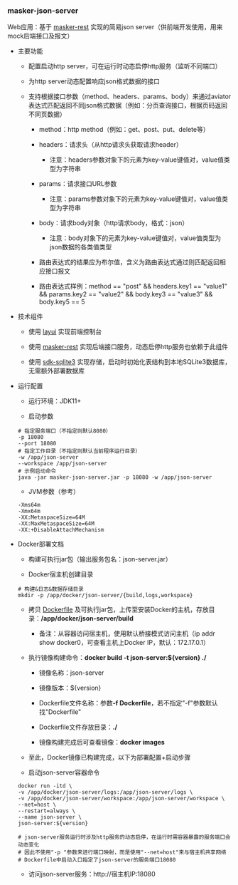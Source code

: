 
### masker-json-server

Web应用：基于 [masker-rest][1] 实现的简易json server（供前端开发使用，用来mock后端接口及报文）

- 主要功能

   - 配置启动http server，可在运行时动态启停http服务（监听不同端口）

   - 为http server动态配置响应json格式数据的接口

   - 支持根据接口参数（method、headers、params、body）来通过aviator表达式匹配返回不同json格式数据（例如：分页查询接口，根据页码返回不同页数据）

      - method：http method（例如：get、post、put、delete等）

      - headers：请求头（从http请求头获取请求header）

         - 注意：headers参数对象下的元素为key-value键值对，value值类型为字符串

      - params：请求接口URL参数

         - 注意：params参数对象下的元素为key-value键值对，value值类型为字符串

      - body：请求body对象（http请求body，格式：json）

         - 注意：body对象下的元素为key-value键值对，value值类型为json数据的各类值类型

      - 路由表达式的结果应为布尔值，含义为路由表达式通过则匹配返回相应接口报文

      - 路由表达式样例：method == "post" && headers.key1 == "value1" && params.key2 == "value2" && body.key3 == "value3" && body.key5 == 5

- 技术组件

   - 使用 [layui][0] 实现前端控制台

   - 使用 [masker-rest][1] 实现后端接口服务，动态启停http服务也依赖于此组件

   - 使用 [sdk-sqlite3][2] 实现存储，启动时初始化表结构到本地SQLite3数据库，无需额外部署数据库

- 运行配置

   - 运行环境：JDK11+

   - 启动参数

   ```text
   # 指定服务端口（不指定则默认8080）
   -p 18080
   --port 18080
   # 指定工作目录（不指定则默认当前程序运行目录）
   -w /app/json-server
   --workspace /app/json-server
   # 示例启动命令
   java -jar masker-json-server.jar -p 18080 -w /app/json-server
   ```

   - JVM参数（参考）

   ```text
   -Xms64m
   -Xmx64m
   -XX:MetaspaceSize=64M
   -XX:MaxMetaspaceSize=64M
   -XX:+DisableAttachMechanism
   ```

- Docker部署文档

   - 构建可执行jar包（输出服务包名：json-server.jar）

   - Docker宿主机创建目录

   ```text
   # 构建&日志&数据存储目录
   mkdir -p /app/docker/json-server/{build,logs,workspace}
   ```

   - 拷贝 [Dockerfile](./Dockerfile) 及可执行jar包，上传至安装Docker的主机，存放目录：<b>/app/docker/json-server/build</b>

      - 备注：从容器访问宿主机，使用默认桥接模式访问主机（ip addr show docker0，可查看主机上Docker IP，默认：172.17.0.1）

   - 执行镜像构建命令：<b>docker build -t json-server:${version} ./</b>

      - 镜像名称：json-server

      - 镜像版本：${version}

      - Dockerfile文件名称：参数<b>-f Dockerfile</b>，若不指定"-f"参数默认找"Dockerfile"

      - Dockerfile文件存放目录：<b>./</b>

      - 镜像构建完成后可查看镜像：<b>docker images</b>

   - 至此，Docker镜像已构建完成，以下为部署配置+启动步骤

   - 启动json-server容器命令

   ```text
   docker run -itd \
   -v /app/docker/json-server/logs:/app/json-server/logs \
   -v /app/docker/json-server/workspace:/app/json-server/workspace \
   --net=host \
   --restart=always \
   --name json-server \
   json-server:${version}
   
   # json-server服务运行时涉及http服务的动态启停，在运行时需容器暴露的服务端口会动态变化
   # 因此不使用"-p "参数来进行端口映射，而是使用"--net=host"来与宿主机共享网络
   # Dockerfile中启动入口指定了json-server的服务端口18080
   ```

   - 访问json-server服务：http://宿主机IP:18080

[0]: https://layui.dev
[1]: https://github.com/jiashunx/masker-rest
[2]: https://github.com/jiashunx/sdk-sqlite3
